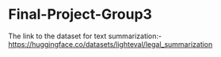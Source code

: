 # Final-Project-Group3
The link to the dataset for text summarization:- https://huggingface.co/datasets/lighteval/legal_summarization
